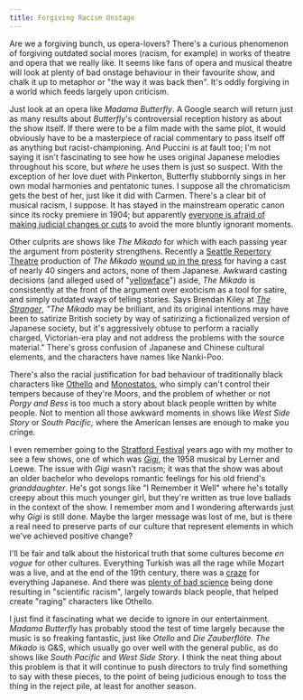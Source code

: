 ```yaml
---
title: Forgiving Racism Onstage
---
```


Are we a forgiving bunch, us opera-lovers? There's a curious phenomenon of forgiving outdated social mores (racism, for example) in works of theatre and opera that we really like. It seems like fans of opera and musical theatre will look at plenty of bad onstage behaviour in their favourite show, and chalk it up to metaphor or "the way it was back then". It's oddly forgiving in a world which feeds largely upon criticism.

Just look at an opera like _Madama Butterfly_. A Google search will return just as many results about _Butterfly_'s controversial reception history as about the show itself. If there were to be a film made with the same plot, it would obviously have to be a masterpiece of racial commentary to pass itself off as anything but racist-championing. And Puccini is at fault too; I'm not saying it isn't fascinating to see how he uses original Japanese melodies throughout his score, but _where_ he uses them is just so suspect. With the exception of her love duet with Pinkerton, Butterfly stubbornly sings in her own modal harmonies and pentatonic tunes. I suppose all the chromaticism gets the best of her, just like it did with Carmen. There's a clear bit of musical racism, I suppose. It has stayed in the mainstream operatic canon since its rocky premiere in 1904; but apparently [everyone is afraid of making judicial changes or cuts](http://www.telegraph.co.uk/news/uknews/1542633/Opera-expert-says-Puccinis-Butterfly-is-racist.html) to avoid the more bluntly ignorant moments.

Other culprits are shows like _The Mikado_ for which with each passing year the argument from posterity strengthens. Recently a [Seattle Repertory Theatre](https://www.seattlerep.org/) production of _The Mikado_ [wound up in the press](http://www.thestranger.com/seattle/the-problem-with-the-mikado/Content?oid=20174728) for having a cast of nearly 40 singers and actors, none of them Japanese. Awkward casting decisions (and alleged used of "[yellowface](http://www.nikkeiview.com/blog/2013/05/its-time-to-take-the-offensive-yellowface-of-the-mikado-off-the-stage/)") aside, _The Mikado_ is consistently at the front of the argument over exoticism as a tool for satire, and simply outdated ways of telling stories. Says Brendan Kiley at [_The Stranger_](http://www.thestranger.com/seattle/the-problem-with-the-mikado/Content?oid=20174728), _"The Mikado_<span style="color: #222222;"> may be brilliant, and its original intentions may have been to satirize British society by way of satirizing a fictionalized version of Japanese society, but it's aggressively obtuse to perform a racially charged, Victorian-era play and not address the problems with the source material." There's gross confusion of Japanese and Chinese cultural elements, and the characters have names like Nanki-Poo.</span>

There's also the racial justification for bad behaviour of traditionally black characters like [Othello](http://dramatica.com/analysis/othello#mc) and [Monostatos](http://www.theguardian.com/music/2008/jul/09/classicalmusicandopera.comment), who simply can't control their tempers because of they're Moors, and the problem of whether or not _Porgy and Bess_ is too much a story about black people written by white people. Not to mention all those awkward moments in shows like _West Side Story_ or _South Pacific,_ where the American lenses are enough to make you cringe.

I even remember going to the [Stratford Festival](http://www.stratfordfestival.ca/) years ago with my mother to see a few shows, one of which was [_Gigi_](http://en.wikipedia.org/wiki/Gigi_(musical)), the 1958 musical by Lerner and Loewe. The issue with _Gigi_ wasn't racism; it was that the show was about an older bachelor who develops romantic feelings for his old friend's _granddaughter_. He's got songs like "I Remember it Well" where he's totally creepy about this much younger girl, but they're written as true love ballads in the context of the show. I remember mom and I wondering afterwards just why _Gigi_ is still done. Maybe the larger message was lost of me, but is there a real need to preserve parts of our culture that represent elements in which we've achieved positive change?

I'll be fair and talk about the historical truth that some cultures become _en vogue_ for other cultures. Everything Turkish was all the rage while Mozart was a live, and at the end of the 19th century, there was a [craze](http://en.wikipedia.org/wiki/Japonism) for everything Japanese. And there was [plenty of bad science](http://en.wikipedia.org/wiki/Scientific_racism) being done resulting in "scientific racism", largely towards black people, that helped create "raging" characters like Othello.

I just find it fascinating what we decide to ignore in our entertainment. _Madama Butterfly_ has probably stood the test of time largely because the music is so freaking fantastic, just like _Otello_ and _Die Zauberflöte_. _The Mikado_ is G&S, which usually go over well with the general public, as do shows like _South Pacific_ and _West Side Story_. I think the neat thing about this problem is that it will continue to push directors to truly find something to say with these pieces, to the point of being judicious enough to toss the thing in the reject pile, at least for another season.
